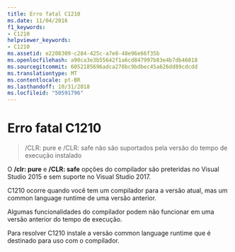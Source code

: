 ```yaml
---
title: Erro fatal C1210
ms.date: 11/04/2016
f1_keywords:
- C1210
helpviewer_keywords:
- C1210
ms.assetid: e2208309-c284-425c-a7e8-48e96e66f35b
ms.openlocfilehash: a90ca3e3b55642f1a6cd847997b83e4b7db46818
ms.sourcegitcommit: 6052185696adca270bc9bdbec45a626dd89cdcdd
ms.translationtype: MT
ms.contentlocale: pt-BR
ms.lasthandoff: 10/31/2018
ms.locfileid: "50591796"
---
```

# <a name="fatal-error-c1210"></a>Erro fatal C1210

> /CLR: pure e /CLR: safe não são suportados pela versão do tempo de execução instalado

O **/clr: pure** e **/CLR: safe** opções do compilador são preteridas no Visual Studio 2015 e sem suporte no Visual Studio 2017.

C1210 ocorre quando você tem um compilador para a versão atual, mas um common language runtime de uma versão anterior.

Algumas funcionalidades do compilador podem não funcionar em uma versão anterior do tempo de execução.

Para resolver C1210 instale a versão common language runtime que é destinado para uso com o compilador.